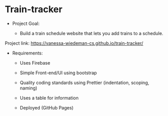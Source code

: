 # Train-tracker   

- Project Goal:  

  - Build a train schedule website that lets you add trains to a schedule.  
  
 Project link: https://vanessa-wiedeman-cs.github.io/train-tracker/ 
 

- Requirements:   
 
  - Uses Firebase  

  - Simple Front-end/UI using bootstrap  

  - Quality coding standards using Prettier (indentation, scoping, naming) 

  - Uses a table for information  

  - Deployed (GitHub Pages)  
  
  
